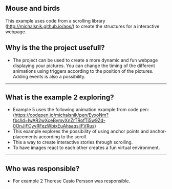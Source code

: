 ## Mouse and birds
This example uses code from a scrolling library (http://michalsnik.github.io/aos/) to create the structures for a interactive webpage.

## Why is the the project usefull? 

- The project can be used to create a more dynamic and fun webpage displaying your pictures. You can change the timing of the different animations using triggers according to the position of the pictures. Adding events is also a possibility.
---

## What is the example 2 exploring?

- Example 5 uses the following animation example from code pen: (https://codepen.io/michalsnik/pen/EyxoNm?fbclid=IwAR2wXceBymvXnZrTRofTi5w9Zd-0OnJjFCyyRFezWbixEuAhsaqsilFVRus)
- This example explores the possibility of using anchor points and anchor-placements according to the scroll.
- This a way to create interactive stories through scrolling.
- To have images react to each other creates a fun virtual environment.

---
## Who was responsible?

- For example 2 Therese Casio Persson was responsible.

